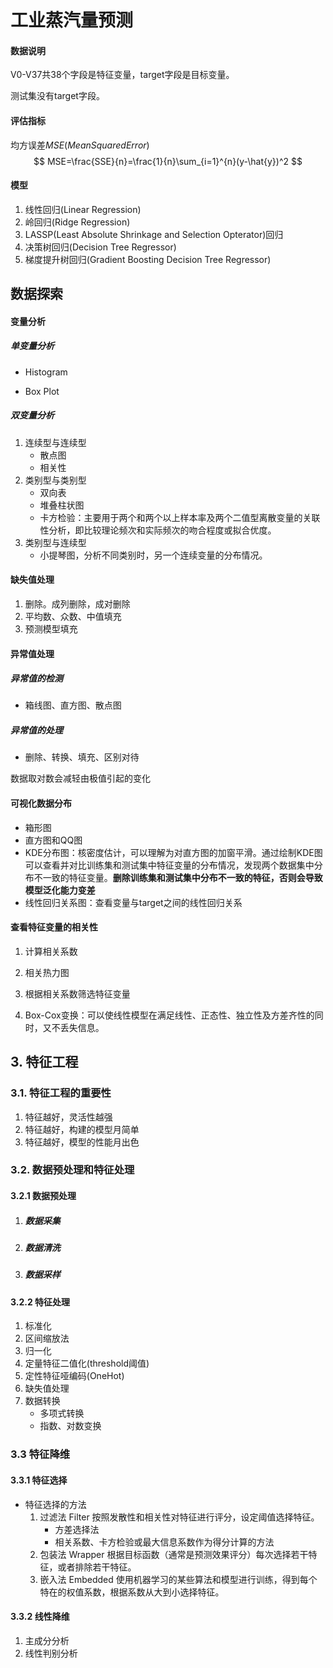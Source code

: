 # 工业蒸汽量预测

#### 数据说明

V0-V37共38个字段是特征变量，target字段是目标变量。

测试集没有target字段。

#### 评估指标

均方误差$MSE(Mean Squared Error)$
$$
MSE=\frac{SSE}{n}=\frac{1}{n}\sum_{i=1}^{n}(y-\hat{y})^2
$$




#### 模型

1. 线性回归(Linear Regression)
2. 岭回归(Ridge Regression)
3. LASSP(Least Absolute Shrinkage and Selection Opterator)回归
4. 决策树回归(Decision Tree Regressor)
5. 梯度提升树回归(Gradient Boosting Decision Tree Regressor)



## 数据探索

#### 变量分析

##### 单变量分析

- Histogram

- Box Plot

##### 双变量分析

1. 连续型与连续型
   - 散点图
   - 相关性
2. 类别型与类别型
   - 双向表
   - 堆叠柱状图
   - 卡方检验：主要用于两个和两个以上样本率及两个二值型离散变量的关联性分析，即比较理论频次和实际频次的吻合程度或拟合优度。
3. 类别型与连续型
   - 小提琴图，分析不同类别时，另一个连续变量的分布情况。

#### 缺失值处理

1. 删除。成列删除，成对删除
2. 平均数、众数、中值填充
3. 预测模型填充

#### 异常值处理

##### 异常值的检测

- 箱线图、直方图、散点图

##### 异常值的处理

- 删除、转换、填充、区别对待

数据取对数会减轻由极值引起的变化



#### 可视化数据分布

- 箱形图
- 直方图和QQ图
- KDE分布图：核密度估计，可以理解为对直方图的加窗平滑。通过绘制KDE图可以查看并对比训练集和测试集中特征变量的分布情况，发现两个数据集中分布不一致的特征变量。**删除训练集和测试集中分布不一致的特征，否则会导致模型泛化能力变差**
- 线性回归关系图：查看变量与target之间的线性回归关系

#### 查看特征变量的相关性

1. 计算相关系数

2. 相关热力图

3. 根据相关系数筛选特征变量
4. Box-Cox变换：可以使线性模型在满足线性、正态性、独立性及方差齐性的同时，又不丢失信息。



## 3. 特征工程

### 3.1. 特征工程的重要性

1. 特征越好，灵活性越强
2. 特征越好，构建的模型月简单
3. 特征越好，模型的性能月出色

### 3.2. 数据预处理和特征处理

#### 3.2.1 数据预处理

1. ##### 数据采集

2. ##### 数据清洗

3. ##### 数据采样

#### 3.2.2 特征处理

1. 标准化
2. 区间缩放法
3. 归一化
4. 定量特征二值化(threshold阈值)
5. 定性特征哑编码(OneHot)
6. 缺失值处理
7. 数据转换
   - 多项式转换
   - 指数、对数变换

### 3.3 特征降维

#### 3.3.1 特征选择

- 特征选择的方法
  1. 过滤法 Filter 按照发散性和相关性对特征进行评分，设定阈值选择特征。
     - 方差选择法
     - 相关系数、卡方检验或最大信息系数作为得分计算的方法
  2. 包装法 Wrapper 根据目标函数（通常是预测效果评分）每次选择若干特征，或者排除若干特征。
  3. 嵌入法 Embedded 使用机器学习的某些算法和模型进行训练，得到每个特在的权值系数，根据系数从大到小选择特征。

#### 3.3.2 线性降维

1. 主成分分析
2. 线性判别分析